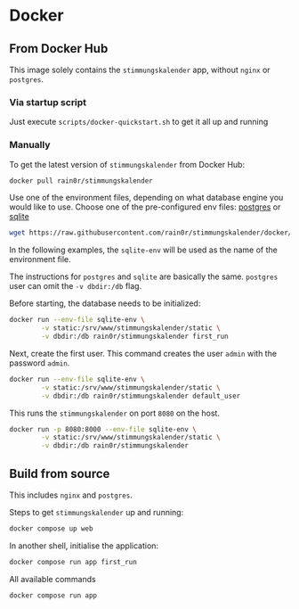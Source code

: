 # Docker

## From Docker Hub

This image solely contains the `stimmungskalender` app, without `nginx` or `postgres`. 

### Via startup script

Just execute `scripts/docker-quickstart.sh` to get it all up and running

### Manually

To get the latest version of `stimmungskalender` from Docker Hub:

```sh
docker pull rain0r/stimmungskalender
```

Use one of the environment files, depending on what database engine you would like to use. Choose one of the pre-configured env files: [postgres](https://raw.githubusercontent.com/rain0r/stimmungskalender/master/docker/app/django-env-pgsql) or [sqlite](https://raw.githubusercontent.com/rain0r/stimmungskalender/master/docker/app/django-env-sqlite)

```sh
wget https://raw.githubusercontent.com/rain0r/stimmungskalender/docker/docker/app/django-env-sqlite -O sqlite-env
```

In the following examples, the `sqlite-env` will be used as the name of the environment file.

The instructions for `postgres` and `sqlite` are basically the same. `postgres` user can omit the `-v dbdir:/db` flag.

Before starting, the database needs to be initialized:

```sh
docker run --env-file sqlite-env \
        -v static:/srv/www/stimmungskalender/static \
        -v dbdir:/db rain0r/stimmungskalender first_run
```

Next, create the first user. This command creates the user `admin` with the password `admin`.

```sh
docker run --env-file sqlite-env \
        -v static:/srv/www/stimmungskalender/static \
        -v dbdir:/db rain0r/stimmungskalender default_user
```

This runs the `stimmungskalender` on port `8080` on the host.

```sh
docker run -p 8080:8000 --env-file sqlite-env \
        -v static:/srv/www/stimmungskalender/static \
        -v dbdir:/db rain0r/stimmungskalender
```

## Build from source

This includes `nginx` and `postgres`. 

Steps to get `stimmungskalender` up and running:

```sh
docker compose up web
```

In another shell, initialise the application:

```sh
docker compose run app first_run
```


All available commands

```sh
docker compose run app
```
